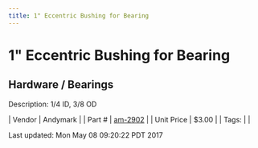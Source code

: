 ```yaml
---
title: 1" Eccentric Bushing for Bearing
---
```


# 1" Eccentric Bushing for Bearing
## Hardware / Bearings
Description: 	1/4 ID, 3/8 OD 

| Vendor | Andymark | 
| Part # | [am-2902](http://www.andymark.com/product-p/am-2902.htm) | 
| Unit Price | $3.00 | 
| Tags: |  | 

Last updated: Mon May 08 09:20:22 PDT 2017